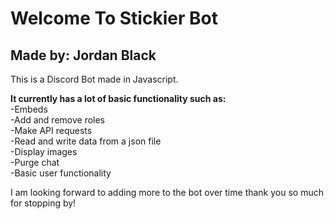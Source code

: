 # Welcome To Stickier Bot
## Made by: Jordan Black

This is a Discord Bot made in Javascript. 

**It currently has a lot of basic functionality such as:**\
-Embeds\
-Add and remove roles\
-Make API requests\
-Read and write data from a json file\
-Display images\
-Purge chat\
-Basic user functionality

I am looking forward to adding more to the bot over time thank you so much for stopping by!
